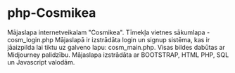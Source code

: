 # php-Cosmikea
Mājaslapa internetveikalam "Cosmikea".
Tīmekļa vietnes sākumlapa - cosm_login.php 
Mājaslapā ir izstrādāta login un signup sistēma, kas ir jāaizpilda lai tiktu uz galveno lapu: cosm_main.php. Visas bildes dabūtas ar Midjourney palidzību.
Mājaslapa izstrādāta ar BOOTSTRAP, HTML PHP, SQL un Javascript valodām.
